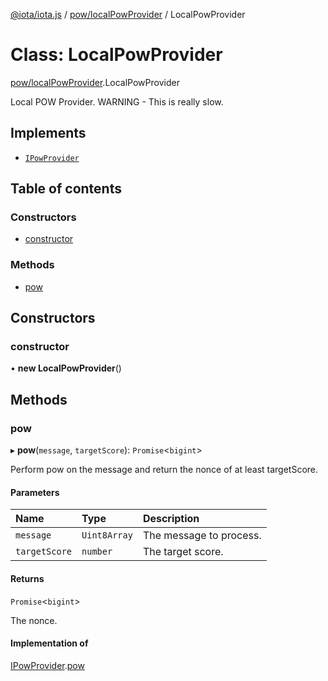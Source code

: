 [@iota/iota.js](../README.md) / [pow/localPowProvider](../modules/pow_localpowprovider.md) / LocalPowProvider

# Class: LocalPowProvider

[pow/localPowProvider](../modules/pow_localpowprovider.md).LocalPowProvider

Local POW Provider.
WARNING - This is really slow.

## Implements

- [`IPowProvider`](../interfaces/models_ipowprovider.ipowprovider.md)

## Table of contents

### Constructors

- [constructor](pow_localpowprovider.localpowprovider.md#constructor)

### Methods

- [pow](pow_localpowprovider.localpowprovider.md#pow)

## Constructors

### constructor

• **new LocalPowProvider**()

## Methods

### pow

▸ **pow**(`message`, `targetScore`): `Promise`<`bigint`\>

Perform pow on the message and return the nonce of at least targetScore.

#### Parameters

| Name | Type | Description |
| :------ | :------ | :------ |
| `message` | `Uint8Array` | The message to process. |
| `targetScore` | `number` | The target score. |

#### Returns

`Promise`<`bigint`\>

The nonce.

#### Implementation of

[IPowProvider](../interfaces/models_ipowprovider.ipowprovider.md).[pow](../interfaces/models_ipowprovider.ipowprovider.md#pow)
